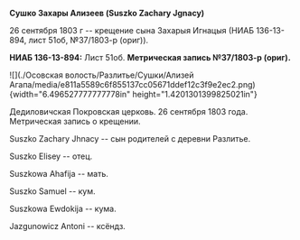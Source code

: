 **Сушко Захары Ализеев (Suszko Zachary Jgnacy)**

26 сентября 1803 г -- крещение сына Захарыя Игнацыя (НИАБ 136-13-894,
лист 51об, №37/1803-р (ориг)).

**НИАБ 136-13-894:** Лист 51об. **Метрическая запись №37/1803-р
(ориг).**

![](./Осовская волость/Разлитье/Сушки/Ализей Агапа/media/e811a5589c6f855137cc05671ddef12c3f9e2ec2.png){width="6.496527777777778in"
height="1.4201301399825021in"}

Дедиловичская Покровская церковь. 26 сентября 1803 года. Метрическая
запись о крещении.

Suszko Zachary Jhnacy -- сын родителей с деревни Разлитье.

Suszko Elisey -- отец.

Suszkowa Ahafija -- мать.

Suszko Samuel -- кум.

Suszkowa Ewdokija -- кума.

Jazgunowicz Antoni -- ксёндз.
